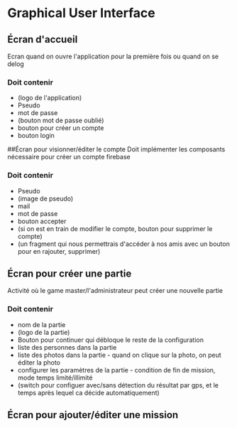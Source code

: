 # Graphical User Interface

## Écran d'accueil
Ecran quand on ouvre l'application pour la première fois ou quand on se delog
### Doit contenir
- (logo de l'application)
- Pseudo
- mot de passe
- (bouton mot de passe oublié)
- bouton pour créer un compte
- bouton login

##Écran pour visionner/éditer le compte
Doit implémenter les composants nécessaire pour créer un compte firebase
### Doit contenir
- Pseudo
- (image de pseudo)
- mail
- mot de passe
- bouton accepter
- (si on est en train de modifier le compte, bouton pour supprimer le compte)
- (un fragment qui nous permettrais d'accéder à nos amis avec un bouton pour en rajouter, supprimer)

## Écran pour créer une partie
Activité où le game master/l'administrateur peut créer une nouvelle partie

### Doit contenir
- nom de la partie
- (logo de la partie)
- Bouton pour continuer qui débloque le reste de la configuration
- liste des personnes dans la partie
- liste des photos dans la partie - quand on clique sur la photo, on peut éditer la photo
- configurer les paramètres de la partie - condition de fin de mission, mode temps limité/illimité
- (switch pour configuer avec/sans détection du résultat par gps, et le temps après lequel ca décide automatiquement)

## Écran pour ajouter/éditer une mission
